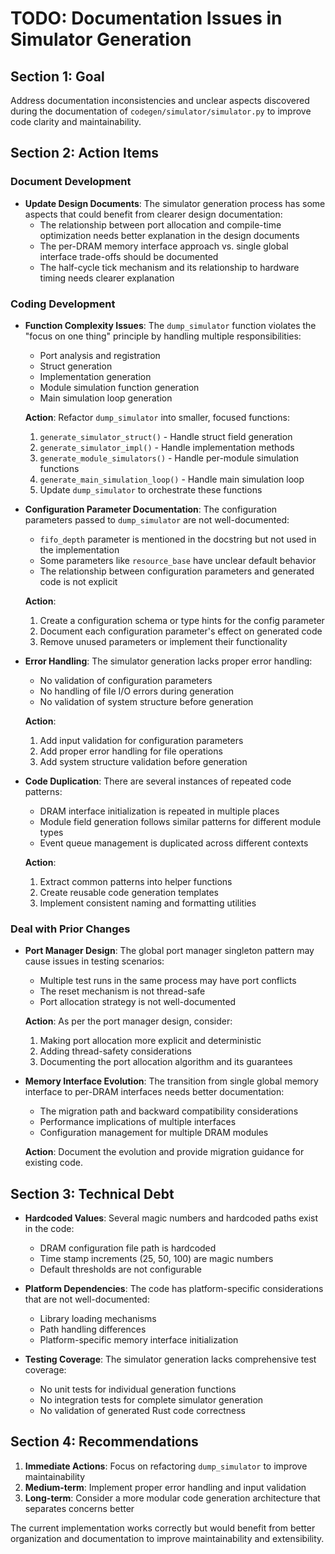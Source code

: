 # TODO: Documentation Issues in Simulator Generation

## Section 1: Goal

Address documentation inconsistencies and unclear aspects discovered during the documentation of `codegen/simulator/simulator.py` to improve code clarity and maintainability.

## Section 2: Action Items

### Document Development

- **Update Design Documents**: The simulator generation process has some aspects that could benefit from clearer design documentation:
  - The relationship between port allocation and compile-time optimization needs better explanation in the design documents
  - The per-DRAM memory interface approach vs. single global interface trade-offs should be documented
  - The half-cycle tick mechanism and its relationship to hardware timing needs clearer explanation

### Coding Development

- **Function Complexity Issues**: The `dump_simulator` function violates the "focus on one thing" principle by handling multiple responsibilities:
  - Port analysis and registration
  - Struct generation
  - Implementation generation  
  - Module simulation function generation
  - Main simulation loop generation
  
  **Action**: Refactor `dump_simulator` into smaller, focused functions:
  1. `generate_simulator_struct()` - Handle struct field generation
  2. `generate_simulator_impl()` - Handle implementation methods
  3. `generate_module_simulators()` - Handle per-module simulation functions
  4. `generate_main_simulation_loop()` - Handle main simulation loop
  5. Update `dump_simulator` to orchestrate these functions

- **Configuration Parameter Documentation**: The configuration parameters passed to `dump_simulator` are not well-documented:
  - `fifo_depth` parameter is mentioned in the docstring but not used in the implementation
  - Some parameters like `resource_base` have unclear default behavior
  - The relationship between configuration parameters and generated code is not explicit

  **Action**: 
  1. Create a configuration schema or type hints for the config parameter
  2. Document each configuration parameter's effect on generated code
  3. Remove unused parameters or implement their functionality

- **Error Handling**: The simulator generation lacks proper error handling:
  - No validation of configuration parameters
  - No handling of file I/O errors during generation
  - No validation of system structure before generation

  **Action**:
  1. Add input validation for configuration parameters
  2. Add proper error handling for file operations
  3. Add system structure validation before generation

- **Code Duplication**: There are several instances of repeated code patterns:
  - DRAM interface initialization is repeated in multiple places
  - Module field generation follows similar patterns for different module types
  - Event queue management is duplicated across different contexts

  **Action**:
  1. Extract common patterns into helper functions
  2. Create reusable code generation templates
  3. Implement consistent naming and formatting utilities

### Deal with Prior Changes

- **Port Manager Design**: The global port manager singleton pattern may cause issues in testing scenarios:
  - Multiple test runs in the same process may have port conflicts
  - The reset mechanism is not thread-safe
  - Port allocation strategy is not well-documented

  **Action**: As per the port manager design, consider:
  1. Making port allocation more explicit and deterministic
  2. Adding thread-safety considerations
  3. Documenting the port allocation algorithm and its guarantees

- **Memory Interface Evolution**: The transition from single global memory interface to per-DRAM interfaces needs better documentation:
  - The migration path and backward compatibility considerations
  - Performance implications of multiple interfaces
  - Configuration management for multiple DRAM modules

  **Action**: Document the evolution and provide migration guidance for existing code.

## Section 3: Technical Debt

- **Hardcoded Values**: Several magic numbers and hardcoded paths exist in the code:
  - DRAM configuration file path is hardcoded
  - Time stamp increments (25, 50, 100) are magic numbers
  - Default thresholds are not configurable

- **Platform Dependencies**: The code has platform-specific considerations that are not well-documented:
  - Library loading mechanisms
  - Path handling differences
  - Platform-specific memory interface initialization

- **Testing Coverage**: The simulator generation lacks comprehensive test coverage:
  - No unit tests for individual generation functions
  - No integration tests for complete simulator generation
  - No validation of generated Rust code correctness

## Section 4: Recommendations

1. **Immediate Actions**: Focus on refactoring `dump_simulator` to improve maintainability
2. **Medium-term**: Implement proper error handling and input validation
3. **Long-term**: Consider a more modular code generation architecture that separates concerns better

The current implementation works correctly but would benefit from better organization and documentation to improve maintainability and extensibility.
